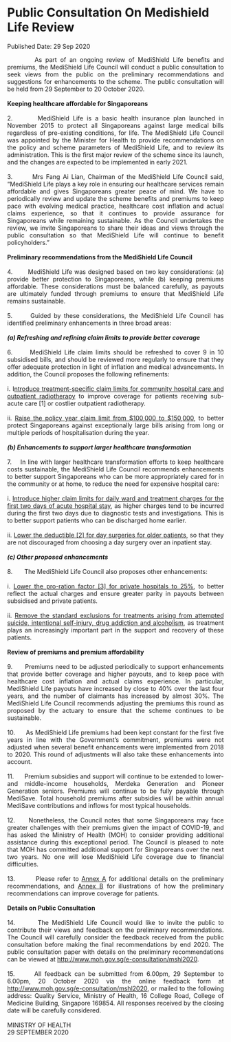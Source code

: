 <html>
    <meta http-equiv="Content-Type" content="text/html; charset=utf-8"/>
    <meta charset="utf-8"/>
    <title>Public Consultation On Medishield Life Review</title>
    <body><h1>Public Consultation On Medishield Life Review</h1>
    <p>Published Date: 29 Sep 2020</p> <p style="text-align: justify;">&nbsp; &nbsp; &nbsp; &nbsp; As part of an ongoing review of MediShield Life benefits and premiums, the MediShield Life Council will conduct a public consultation to seek views from the public on the preliminary recommendations and suggestions for enhancements to the scheme. The public consultation will be held from 29 September to 20 October 2020.&nbsp;<br><br><strong>Keeping healthcare affordable for Singaporeans<br></strong><br>2.&nbsp; &nbsp; &nbsp; &nbsp;MediShield Life is a basic health insurance plan launched in November 2015 to protect all Singaporeans against large medical bills regardless of pre-existing conditions, for life. The MediShield Life Council was appointed by the Minister for Health to provide recommendations on the policy and scheme parameters of MediShield Life, and to review its administration. This is the first major review of the scheme since its launch, and the changes are expected to be implemented in early 2021.<br><br>3.&nbsp; &nbsp; &nbsp; &nbsp;Mrs Fang Ai Lian, Chairman of the MediShield Life Council said, “MediShield Life plays a key role in ensuring our healthcare services remain affordable and gives Singaporeans greater peace of mind. We have to periodically review and update the scheme benefits and premiums to keep pace with evolving medical practice, healthcare cost inflation and actual claims experience, so that it continues to provide assurance for Singaporeans while remaining sustainable. As the Council undertakes the review, we invite Singaporeans to share their ideas and views through the public consultation so that MediShield Life will continue to benefit policyholders.”<br><br><strong>Preliminary recommendations from the MediShield Life Council<br></strong><br>4.&nbsp; &nbsp; &nbsp; &nbsp;MediShield Life was designed based on two key considerations: (a) provide better protection to Singaporeans, while (b) keeping premiums affordable. These considerations must be balanced carefully, as payouts are ultimately funded through premiums to ensure that MediShield Life remains sustainable.&nbsp;<br><br>5.&nbsp; &nbsp; &nbsp; Guided by these considerations, the MediShield Life Council has identified preliminary enhancements in three broad areas:<br><br><strong><em>(a) Refreshing and refining claim limits to provide better coverage&nbsp;<br></em></strong><br>6.&nbsp; &nbsp; &nbsp; MediShield Life claim limits should be refreshed to cover 9 in 10 subsidised bills, and should be reviewed more regularly to ensure that they offer adequate protection in light of inflation and medical advancements. In addition, the Council proposes the following refinements:<br><br>i. I<span style="text-decoration: underline;">ntroduce treatment-specific claim limits for community hospital care and outpatient radiotherapy</span> to improve coverage for patients receiving sub-acute care [1] or costlier outpatient radiotherapy.<br><br>ii. <span style="text-decoration: underline;">Raise the policy year claim limit from $100,000 to $150,000</span>, to better protect Singaporeans against exceptionally large bills arising from long or multiple periods of hospitalisation during the year.&nbsp;<br><br><strong><em>(b) Enhancements to support larger healthcare transformation&nbsp;<br></em></strong><br>7.&nbsp; &nbsp; In line with larger healthcare transformation efforts to keep healthcare costs sustainable, the MediShield Life Council recommends enhancements to better support Singaporeans who can be more appropriately cared for in the community or at home, to reduce the need for expensive hospital care:&nbsp;<br><br>i. <span style="text-decoration: underline;">Introduce higher claim limits for daily ward and treatment charges for the first two days of acute hospital stay</span>, as higher charges tend to be incurred during the first two days due to diagnostic tests and investigations. This is to better support patients who can be discharged home earlier.&nbsp;<br><br>ii. <span style="text-decoration: underline;">Lower the deductible [2] for day surgeries for older patients,</span> so that they are not discouraged from choosing a day surgery over an inpatient stay.&nbsp;<br><br><strong><em>(c) Other proposed enhancements&nbsp;<br></em></strong><br>8.&nbsp; &nbsp; &nbsp; &nbsp;The MediShield Life Council also proposes other enhancements:<br><br>i. <span style="text-decoration: underline;">Lower the pro-ration factor [3] for private hospitals to 25%</span>, to better reflect the actual charges and ensure greater parity in payouts between subsidised and private patients.<br><br>ii. <span style="text-decoration: underline;">Remove the standard exclusions for treatments arising from attempted suicide, intentional self-injury, drug addiction and alcoholism,</span> as treatment plays an increasingly important part in the support and recovery of these patients.<br><br><strong>Review of premiums and premium affordability<br></strong><br>9.&nbsp; &nbsp; &nbsp; Premiums need to be adjusted periodically to support enhancements that provide better coverage and higher payouts, and to keep pace with healthcare cost inflation and actual claims experience. In particular, MediShield Life payouts have increased by close to 40% over the last four years, and the number of claimants has increased by almost 30%. The MediShield Life Council recommends adjusting the premiums this round as proposed by the actuary to ensure that the scheme continues to be sustainable.&nbsp;<br><br>10.&nbsp; &nbsp; &nbsp; As MediShield Life premiums had been kept constant for the first five years in line with the Government’s commitment, premiums were not adjusted when several benefit enhancements were implemented from 2018 to 2020. This round of adjustments will also take these enhancements into account.&nbsp;<br><br>11.&nbsp; &nbsp; &nbsp; Premium subsidies and support will continue to be extended to lower- and middle-income households, Merdeka Generation and Pioneer Generation seniors. Premiums will continue to be fully payable through MediSave. Total household premiums after subsidies will be within annual MediSave contributions and inflows for most typical households.&nbsp;<br><br>12.&nbsp; &nbsp; &nbsp;Nonetheless, the Council notes that some Singaporeans may face greater challenges with their premiums given the impact of COVID-19, and has asked the Ministry of Health (MOH) to consider providing additional assistance during this exceptional period. The Council is pleased to note that MOH has committed additional support for Singaporeans over the next two years. No one will lose MediShield Life coverage due to financial difficulties.<br>&nbsp;<br>13.&nbsp; &nbsp; &nbsp; &nbsp; Please refer to <a href="/docs/librariesprovider5/default-document-library/annex-adacb69218d94403dbf35d4e22721e3cf.pdf?sfvrsn=d3182cd2_0" title="Annex A">Annex A</a>&nbsp;for additional details on the preliminary recommendations, and <a href="/docs/librariesprovider5/default-document-library/annex-bbca4584ca2894522ae405c3cedbc2e4f.pdf?sfvrsn=c382b929_0" title="Annex B">Annex B</a>&nbsp;for illustrations of how the preliminary recommendations can improve coverage for patients.&nbsp;<br><br><strong>Details on Public Consultation<br></strong><br>14.&nbsp; &nbsp; &nbsp; &nbsp;The MediShield Life Council would like to invite the public to contribute their views and feedback on the preliminary recommendations. The Council will carefully consider the feedback received from the public consultation before making the final recommendations by end 2020. The public consultation paper with details on the preliminary recommendations can be viewed at <a href="http://www.moh.gov.sg/e-consultation/mshl2020" title="" class="" target="">http://www.moh.gov.sg/e-consultation/mshl2020</a>.&nbsp;<br><br>15.&nbsp; &nbsp; &nbsp; All feedback can be submitted from 6.00pm, 29 September to 6.00pm, 20 October 2020 via the online feedback form at <a href="http://www.moh.gov.sg/e-consultation/mshl2020" title="" class="" target="">http://www.moh.gov.sg/e-consultation/mshl2020</a>, or mailed to the following address: Quality Service, Ministry of Health, 16 College Road, College of Medicine Building, Singapore 169854. All responses received by the closing date will be carefully considered.&nbsp;<br><br>MINISTRY OF HEALTH&nbsp;<br>29 SEPTEMBER 2020</p></body>
</html>